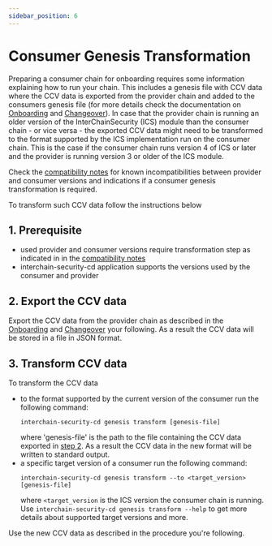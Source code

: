 ```yaml
---
sidebar_position: 6
---
```


# Consumer Genesis Transformation

Preparing a consumer chain for onboarding requires some information explaining how to run your chain. This includes a genesis file with CCV data where the CCV data is exported from the provider chain and added to the consumers genesis file (for more details check the documentation on [Onboarding](./onboarding.md) and [Changeover](./changeover-procedure.md)).
In case that the provider chain is running an older version of the InterChainSecurity (ICS) module than the consumer chain - or vice versa - the exported CCV data might need to be transformed to the format supported by the ICS implementation run on the consumer chain. This is the case if the consumer chain runs version 4 of ICS or later and the provider is running version 3 or older of the ICS module.

Check the [compatibility notes](../../../RELEASES.md#backwards-compatibility) for known incompatibilities between provider and consumer versions and indications if a consumer genesis transformation is required.

To transform such CCV data follow the instructions below

## 1. Prerequisite
- used provider and consumer versions require transformation step as indicated in in the [compatibility notes](../../../RELEASES.md#backwards-compatibility)
- interchain-security-cd application supports the versions used by the consumer and provider

## 2. Export the CCV data
Export the CCV data from the provider chain as described in the [Onboarding](./onboarding.md) and [Changeover](./changeover-procedure.md) your following.
As a result the CCV data will be stored in a file in JSON format.

## 3. Transform CCV data
To transform the CCV data
- to the format supported by the current version of the consumer run the following command:
    ```
    interchain-security-cd genesis transform [genesis-file]
    ```
    where 'genesis-file' is the path to the file containing the CCV data exported in [step 2](#2-export-the-ccv-data).
    As a result the CCV data in the new format will be written to standard output.
- a specific target version of a consumer run the following command:
    ```
    interchain-security-cd genesis transform --to <target_version> [genesis-file]

    ```
    where `<target_version` is the ICS version the consumer chain is running.
    Use `interchain-security-cd genesis transform --help` to get more details about supported target versions and more.


Use the new CCV data as described in the procedure you're following.

